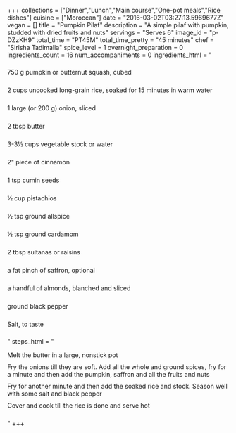 +++
collections = ["Dinner","Lunch","Main course","One-pot meals","Rice dishes"]
cuisine = ["Moroccan"]
date = "2016-03-02T03:27:13.5969677Z"
vegan = []
title = "Pumpkin Pilaf"
description = "A simple pilaf with pumpkin, studded with dried fruits and nuts"
servings = "Serves 6"
image_id = "p-DZzKH9"
total_time = "PT45M"
total_time_pretty = "45 minutes"
chef = "Sirisha Tadimalla"
spice_level = 1
overnight_preparation = 0
ingredients_count = 16
num_accompaniments = 0
ingredients_html = "<ul style='padding-left: 0; list-style: none;'><li itemprop='recipeIngredient' style='margin: 8px 0px;padding: 8px 0px;'>750 g pumpkin or butternut squash, cubed</li><li itemprop='recipeIngredient' style='margin: 8px 0px;padding: 8px 0px;'>2 cups uncooked long-grain rice, soaked for 15 minutes in warm water</li><li itemprop='recipeIngredient' style='margin: 8px 0px;padding: 8px 0px;'>1 large (or 200 g) onion, sliced</li><li itemprop='recipeIngredient' style='margin: 8px 0px;padding: 8px 0px;'>2 tbsp butter</li><li itemprop='recipeIngredient' style='margin: 8px 0px;padding: 8px 0px;'>3-3½ cups vegetable stock or water</li><li itemprop='recipeIngredient' style='margin: 8px 0px;padding: 8px 0px;'>2\" piece of cinnamon</li><li itemprop='recipeIngredient' style='margin: 8px 0px;padding: 8px 0px;'>1 tsp cumin seeds</li><li itemprop='recipeIngredient' style='margin: 8px 0px;padding: 8px 0px;'>½ cup pistachios</li><li itemprop='recipeIngredient' style='margin: 8px 0px;padding: 8px 0px;'>½ tsp ground allspice</li><li itemprop='recipeIngredient' style='margin: 8px 0px;padding: 8px 0px;'>½ tsp ground cardamom</li><li itemprop='recipeIngredient' style='margin: 8px 0px;padding: 8px 0px;'>2 tbsp sultanas or raisins</li><li itemprop='recipeIngredient' style='margin: 8px 0px;padding: 8px 0px;'>a fat pinch of saffron, optional</li><li itemprop='recipeIngredient' style='margin: 8px 0px;padding: 8px 0px;'>a handful of almonds, blanched and sliced</li><li itemprop='recipeIngredient' style='margin: 8px 0px;padding: 8px 0px;'>ground black pepper</li><li itemprop='recipeIngredient' style='margin: 8px 0px;padding: 8px 0px;'>Salt, to taste</li></ul>"
steps_html = "<ol style='list-style: none inside; padding-left: 0px;'><li style='padding-bottom: 10px;'><i class='step-track-icon fa fa-square-o'></i><span class='step-text' itemprop='recipeInstructions'>Melt the butter in a large, nonstick pot</span></li><li style='padding-bottom: 10px;'><i class='step-track-icon fa fa-square-o'></i><span class='step-text' itemprop='recipeInstructions'>Fry the onions till they are soft. Add all the whole and ground spices, fry for a minute and then add the pumpkin, saffron and all the fruits and nuts</span></li><li style='padding-bottom: 10px;'><i class='step-track-icon fa fa-square-o'></i><span class='step-text' itemprop='recipeInstructions'>Fry for another minute and then add the soaked rice and stock. Season well with some salt and black pepper</span></li><li style='padding-bottom: 10px;'><i class='step-track-icon fa fa-square-o'></i><span class='step-text' itemprop='recipeInstructions'>Cover and cook till the rice is done and serve hot</span></li></ol>"
+++
